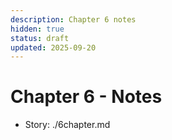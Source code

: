 ```yaml
---
description: Chapter 6 notes
hidden: true
status: draft
updated: 2025-09-20
---
```


# Chapter 6 - Notes

- Story: ./6chapter.md
